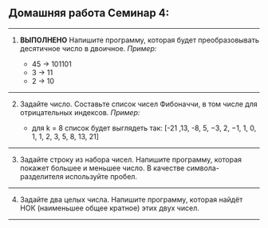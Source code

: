 ## Домашняя работа Семинар 4:
---
1. **ВЫПОЛНЕНО** Напишите программу, которая будет преобразовывать десятичное число в двоичное.
    *Пример:*

    * 45 -> 101101
    * 3 -> 11
    * 2 -> 10
---
2. Задайте число. Составьте список чисел Фибоначчи, в том числе для отрицательных индексов.
    *Пример:*

    * для k = 8 список будет выглядеть так: [-21 ,13, -8, 5, −3, 2, −1, 1, 0, 1, 1, 2, 3, 5, 8, 13, 21]
---
3. Задайте строку из набора чисел. Напишите программу, которая покажет большее и меньшее число. В качестве символа-разделителя используйте пробел.
---
4. Задайте два целых числа. Напишите программу, которая найдёт НОК (наименьшее общее кратное) этих двух чисел.
---